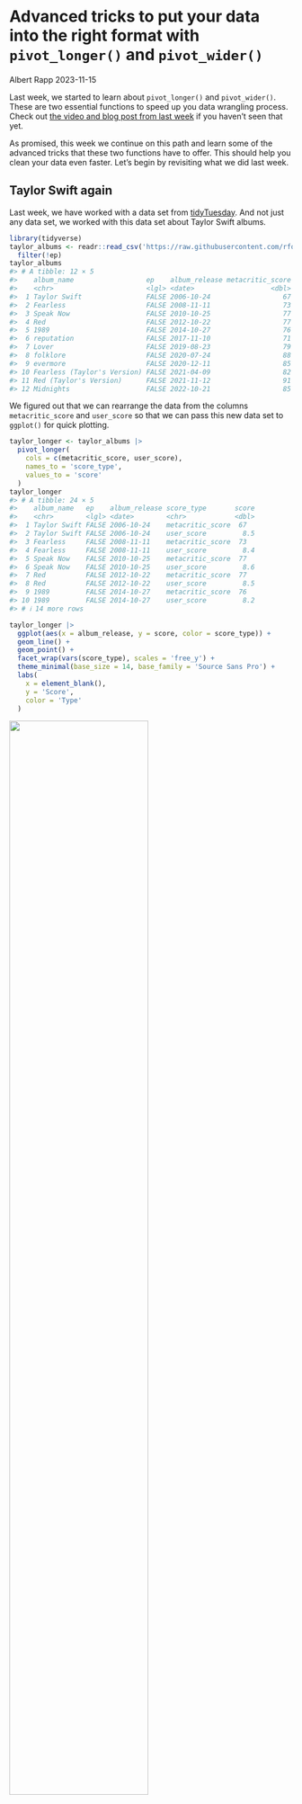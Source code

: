 # Advanced tricks to put your data into the right format with `pivot_longer()` and `pivot_wider()`
Albert Rapp
2023-11-15

Last week, we started to learn about `pivot_longer()` and `pivot_wider()`. These are two essential functions to speed up you data wrangling process. Check out [the video and blog post from last week](https://rfortherestofus.com/2023/11/pivot-functions) if you haven’t seen that yet.

As promised, this week we continue on this path and learn some of the advanced tricks that these two functions have to offer. This should help you clean your data even faster. Let’s begin by revisiting what we did last week.

## Taylor Swift again

Last week, we have worked with a data set from [tidyTuesday](https://github.com/rfordatascience/tidytuesday/blob/master/data/2023/2023-10-17/readme.md). And not just any data set, we worked with this data set about Taylor Swift albums.

``` r
library(tidyverse)
taylor_albums <- readr::read_csv('https://raw.githubusercontent.com/rfordatascience/tidytuesday/master/data/2023/2023-10-17/taylor_albums.csv') |> 
  filter(!ep)
taylor_albums 
#> # A tibble: 12 × 5
#>    album_name                  ep    album_release metacritic_score user_score
#>    <chr>                       <lgl> <date>                   <dbl>      <dbl>
#>  1 Taylor Swift                FALSE 2006-10-24                  67        8.5
#>  2 Fearless                    FALSE 2008-11-11                  73        8.4
#>  3 Speak Now                   FALSE 2010-10-25                  77        8.6
#>  4 Red                         FALSE 2012-10-22                  77        8.5
#>  5 1989                        FALSE 2014-10-27                  76        8.2
#>  6 reputation                  FALSE 2017-11-10                  71        8.3
#>  7 Lover                       FALSE 2019-08-23                  79        8.4
#>  8 folklore                    FALSE 2020-07-24                  88        9  
#>  9 evermore                    FALSE 2020-12-11                  85        8.9
#> 10 Fearless (Taylor's Version) FALSE 2021-04-09                  82        8.9
#> 11 Red (Taylor's Version)      FALSE 2021-11-12                  91        9  
#> 12 Midnights                   FALSE 2022-10-21                  85        8.3
```

We figured out that we can rearrange the data from the columns `metacritic_score` and `user_score` so that we can pass this new data set to `ggplot()` for quick plotting.

``` r
taylor_longer <- taylor_albums |> 
  pivot_longer(
    cols = c(metacritic_score, user_score),
    names_to = 'score_type',
    values_to = 'score'
  )
taylor_longer
#> # A tibble: 24 × 5
#>    album_name   ep    album_release score_type       score
#>    <chr>        <lgl> <date>        <chr>            <dbl>
#>  1 Taylor Swift FALSE 2006-10-24    metacritic_score  67  
#>  2 Taylor Swift FALSE 2006-10-24    user_score         8.5
#>  3 Fearless     FALSE 2008-11-11    metacritic_score  73  
#>  4 Fearless     FALSE 2008-11-11    user_score         8.4
#>  5 Speak Now    FALSE 2010-10-25    metacritic_score  77  
#>  6 Speak Now    FALSE 2010-10-25    user_score         8.6
#>  7 Red          FALSE 2012-10-22    metacritic_score  77  
#>  8 Red          FALSE 2012-10-22    user_score         8.5
#>  9 1989         FALSE 2014-10-27    metacritic_score  76  
#> 10 1989         FALSE 2014-10-27    user_score         8.2
#> # ℹ 14 more rows

taylor_longer |> 
  ggplot(aes(x = album_release, y = score, color = score_type)) +
  geom_line() +
  geom_point() +
  facet_wrap(vars(score_type), scales = 'free_y') +
  theme_minimal(base_size = 14, base_family = 'Source Sans Pro') +
  labs(
    x = element_blank(),
    y = 'Score',
    color = 'Type'
  )
```

<img src="003_pivot_functions_advanced_files/figure-commonmark/unnamed-chunk-2-1.png" style="width:70.0%" />

## Nicer labels

Notice that in our previous chart, the labels are a bit reduntant. We always write `metacritic_score` or `user_score`. Why not just `Metacritic` or `User` (spelled with a capital letter)?

Well, we could manually make this look nicer. But this would require working with the text variables using functions like `str_remove_all()` or `str_to_title()`.

``` r
taylor_longer |> 
  mutate(
    score_type = score_type |> str_remove_all('_score') |> str_to_title() 
  )
#> # A tibble: 24 × 5
#>    album_name   ep    album_release score_type score
#>    <chr>        <lgl> <date>        <chr>      <dbl>
#>  1 Taylor Swift FALSE 2006-10-24    Metacritic  67  
#>  2 Taylor Swift FALSE 2006-10-24    User         8.5
#>  3 Fearless     FALSE 2008-11-11    Metacritic  73  
#>  4 Fearless     FALSE 2008-11-11    User         8.4
#>  5 Speak Now    FALSE 2010-10-25    Metacritic  77  
#>  6 Speak Now    FALSE 2010-10-25    User         8.6
#>  7 Red          FALSE 2012-10-22    Metacritic  77  
#>  8 Red          FALSE 2012-10-22    User         8.5
#>  9 1989         FALSE 2014-10-27    Metacritic  76  
#> 10 1989         FALSE 2014-10-27    User         8.2
#> # ℹ 14 more rows
```

See how the labels in the `score_type` column now say what we’d want to show in a ggplot? That’s great. We could pass this to `ggplot()` now and everything would be fine. But all of this was an extra step we had to do. Can’t we just let `pivot_longer()` handle that as it’s rearranging the data?

Well, we’re in luck. It turns out `pivot_longer()` can do all of this for us. The trick here is to also specifiy the arguments `names_pattern` and `names_transform`. Here’s what they do.

- `names_pattern`: Describes a so-called *regular expression (regex)* that describes the pattern of the column names and by specifying groups with `()` we can tell `pivot_longer()` which parts we want to extract.

- `names_transform`: Describes a function that transforms the labels in the end. In our case this could just be `str_to_title` (without paranthesis).

``` r
taylor_albums |> 
  pivot_longer(
    cols = c(metacritic_score, user_score),
    names_to = 'score_type',
    values_to = 'score',
    names_pattern = '(.+)_score',
    names_transform = str_to_title
  )
#> # A tibble: 24 × 5
#>    album_name   ep    album_release score_type score
#>    <chr>        <lgl> <date>        <chr>      <dbl>
#>  1 Taylor Swift FALSE 2006-10-24    Metacritic  67  
#>  2 Taylor Swift FALSE 2006-10-24    User         8.5
#>  3 Fearless     FALSE 2008-11-11    Metacritic  73  
#>  4 Fearless     FALSE 2008-11-11    User         8.4
#>  5 Speak Now    FALSE 2010-10-25    Metacritic  77  
#>  6 Speak Now    FALSE 2010-10-25    User         8.6
#>  7 Red          FALSE 2012-10-22    Metacritic  77  
#>  8 Red          FALSE 2012-10-22    User         8.5
#>  9 1989         FALSE 2014-10-27    Metacritic  76  
#> 10 1989         FALSE 2014-10-27    User         8.2
#> # ℹ 14 more rows
```

Neat, this worked out pretty nicely. But what´s that `(.+)` we used? Here, this is part of the regular expression we built. And without going into too much details about regex in general, let’s go through what we did here one by one.

- `.`: This is a placeholder that can mean any character (except for a new line)
- `+`: This means that whatever preceded this symbol, it can show up once or multiple times (but at least once).
- `.+`: Together this means that this will “catch” any text that consist out of anything but a line break
- `.+_score`: This means that this catches all patterns that consists out of text without line breaks that are followed by the text `_score`. This means that our regex describes the exact pattern that our column names `metacritic_score` and `user_score` have.
- `(.+)_score`: Adding the parantheses tells `pivot_longer()` which part of the pattern we are interested in. Here that’s what comes before `_score`.

Oof. That was a lot to digest, I know. You may wonder why it’s worth figuring this stuff out. This technique really shines with more complex data sets that you may find in the wild. Let’s have a look.

## A more complex example

Here’s another data set from TidyTuesday. It’s about the wages of nurses in different states of the US.

``` r
nurses <- readr::read_csv('https://raw.githubusercontent.com/rfordatascience/tidytuesday/master/data/2021/2021-10-05/nurses.csv') |>  
  janitor::clean_names()
#> Rows: 1242 Columns: 22
#> ── Column specification ────────────────────────────────────────────────────────
#> Delimiter: ","
#> chr  (1): State
#> dbl (21): Year, Total Employed RN, Employed Standard Error (%), Hourly Wage ...
#> 
#> ℹ Use `spec()` to retrieve the full column specification for this data.
#> ℹ Specify the column types or set `show_col_types = FALSE` to quiet this message.
nurses
#> # A tibble: 1,242 × 22
#>    state           year total_employed_rn employed_standard_er…¹ hourly_wage_avg
#>    <chr>          <dbl>             <dbl>                  <dbl>           <dbl>
#>  1 Alabama         2020             48850                    2.9            29.0
#>  2 Alaska          2020              6240                   13              45.8
#>  3 Arizona         2020             55520                    3.7            38.6
#>  4 Arkansas        2020             25300                    4.2            30.6
#>  5 California      2020            307060                    2              58.0
#>  6 Colorado        2020             52330                    2.8            37.4
#>  7 Connecticut     2020             33400                    6.5            40.8
#>  8 Delaware        2020             11410                   11.4            35.7
#>  9 District of C…  2020             10320                    1.2            43.3
#> 10 Florida         2020            183130                    2.2            33.4
#> # ℹ 1,232 more rows
#> # ℹ abbreviated name: ¹​employed_standard_error_percent
#> # ℹ 17 more variables: hourly_wage_median <dbl>, annual_salary_avg <dbl>,
#> #   annual_salary_median <dbl>, wage_salary_standard_error_percent <dbl>,
#> #   hourly_10th_percentile <dbl>, hourly_25th_percentile <dbl>,
#> #   hourly_75th_percentile <dbl>, hourly_90th_percentile <dbl>,
#> #   annual_10th_percentile <dbl>, annual_25th_percentile <dbl>, …
```

As you can see, this data set has a loooot of columns. It’s pretty wide, you might say. Let’s check out how wide by just considering the column names.

``` r
colnames(nurses)
#>  [1] "state"                                       
#>  [2] "year"                                        
#>  [3] "total_employed_rn"                           
#>  [4] "employed_standard_error_percent"             
#>  [5] "hourly_wage_avg"                             
#>  [6] "hourly_wage_median"                          
#>  [7] "annual_salary_avg"                           
#>  [8] "annual_salary_median"                        
#>  [9] "wage_salary_standard_error_percent"          
#> [10] "hourly_10th_percentile"                      
#> [11] "hourly_25th_percentile"                      
#> [12] "hourly_75th_percentile"                      
#> [13] "hourly_90th_percentile"                      
#> [14] "annual_10th_percentile"                      
#> [15] "annual_25th_percentile"                      
#> [16] "annual_75th_percentile"                      
#> [17] "annual_90th_percentile"                      
#> [18] "location_quotient"                           
#> [19] "total_employed_national_aggregate"           
#> [20] "total_employed_healthcare_national_aggregate"
#> [21] "total_employed_healthcare_state_aggregate"   
#> [22] "yearly_total_employed_state_aggregate"
```

Let’s narrow this down a little bit. We have a lot of columns about average, median and [percentiles](https://en.wikipedia.org/wiki/Percentile) of hourly and annual salary. We can select only those columns by using the tidyselect helper `matches()`. In there, we have to specify that we are looking for columns with the word ‘hourly’ or ‘annual’ in them. That’s done with the `|` operator (another regex by the way).

``` r
nurses |> 
  select(state, year, matches('hourly|annual')) |> 
  colnames()
#>  [1] "state"                  "year"                   "hourly_wage_avg"       
#>  [4] "hourly_wage_median"     "annual_salary_avg"      "annual_salary_median"  
#>  [7] "hourly_10th_percentile" "hourly_25th_percentile" "hourly_75th_percentile"
#> [10] "hourly_90th_percentile" "annual_10th_percentile" "annual_25th_percentile"
#> [13] "annual_75th_percentile" "annual_90th_percentile"
```

Now look at those names. Do you see a pattern? Apart from the column `state` and `year`, we always have the following pattern

- hourly or annual,
- an underscore `_` and
- one of the following words:
  - “wage_avg”,
  - “wage_median”,
  - “salary_avg”,
  - “salary_median”,
  - some number followed by “th_percentile”

This means that from each column we can actually extract two information:

- Do we talk about hourly or annual salary?
- What kind of quantity of that salary do we mean? Average, median or some other percentile?

Luckily we can catch all of this with one regex that contains **two** groups (indicated by `()`). Here’s how that could look in `pivot_longer()`.

``` r
nurses |> 
  select(state, year, matches('hourly|annual')) |> 
  pivot_longer(
    cols = -c(state, year),
    names_pattern = '(.+)_(.+)',
    names_to = c('timeframe', 'type'),
    values_to = 'wage'
  )
#> # A tibble: 14,904 × 5
#>    state    year timeframe     type          wage
#>    <chr>   <dbl> <chr>         <chr>        <dbl>
#>  1 Alabama  2020 hourly_wage   avg           29.0
#>  2 Alabama  2020 hourly_wage   median        28.2
#>  3 Alabama  2020 annual_salary avg        60230  
#>  4 Alabama  2020 annual_salary median     58630  
#>  5 Alabama  2020 hourly_10th   percentile    20.8
#>  6 Alabama  2020 hourly_25th   percentile    23.7
#>  7 Alabama  2020 hourly_75th   percentile    33.2
#>  8 Alabama  2020 hourly_90th   percentile    38.7
#>  9 Alabama  2020 annual_10th   percentile 43150  
#> 10 Alabama  2020 annual_25th   percentile 49360  
#> # ℹ 14,894 more rows
```

Oh no. It seems like the `timeframe` column contains more than just “hourly” or “annual”. That’s because our regex `(.+)_(.+)` was a bit ambiguous. Since the `.` operator catches all things including underscores `_` it is not clear weather `pivot_longer()` should split at the first or second underscore.

But we can fix that. Instead of using `.` in the first group, we can use `[a-z]`. This means what we only want to “catch” things that contain lower letters a-z. As the percentiles also contain numbers (as in `25th_percentile`) we get an unambiguous split.

``` r
nurses_longer <- nurses |> 
  select(state, year, matches('hourly|annual')) |> 
  pivot_longer(
    cols = -c(state, year),
    names_pattern = '([a-z]+)_(.+)',
    names_to = c('timeframe', 'type'),
    values_to = 'wage'
  )
nurses_longer
#> # A tibble: 14,904 × 5
#>    state    year timeframe type               wage
#>    <chr>   <dbl> <chr>     <chr>             <dbl>
#>  1 Alabama  2020 hourly    wage_avg           29.0
#>  2 Alabama  2020 hourly    wage_median        28.2
#>  3 Alabama  2020 annual    salary_avg      60230  
#>  4 Alabama  2020 annual    salary_median   58630  
#>  5 Alabama  2020 hourly    10th_percentile    20.8
#>  6 Alabama  2020 hourly    25th_percentile    23.7
#>  7 Alabama  2020 hourly    75th_percentile    33.2
#>  8 Alabama  2020 hourly    90th_percentile    38.7
#>  9 Alabama  2020 annual    10th_percentile 43150  
#> 10 Alabama  2020 annual    25th_percentile 49360  
#> # ℹ 14,894 more rows
```

And with that data set we could now take a look at a specific state in a chart.

``` r
nurses_longer |> 
  filter(state == 'Alabama') |> 
  ggplot(aes(x = year, y = wage, group = type)) +
  geom_line() +
  geom_text(
    data = nurses_longer |> filter(state == 'Alabama', year == 2020),
    aes(label = type),
    hjust = 0,
    nudge_x = 0.5,
    size = 6,
    family = 'Source Sans Pro'
  ) +
  facet_wrap(vars(timeframe), scales = 'free_y') +
  theme_minimal(base_size = 24, base_family = 'Source Sans Pro') +
  coord_cartesian(xlim = c(1998, 2030)) +
  labs(
    x = element_blank(),
    y = 'Salary',
    title = 'Salary of Nurses in Alabama'
  )
```

<img src="003_pivot_functions_advanced_files/figure-commonmark/unnamed-chunk-10-1.png" style="width:100.0%" />

# Conclusion

Of course, there’s lots more to do to polish our nurses chart. But the first step here was (once again) getting the data into the right format. In this blog post, we have seen that we can use pretty advanced tricks like regex to let `pivot_longer()` (and similarly `pivot_wider()`) rearrange the data.

Clearly, these advanced steps require a bit getting used to. So don’t worry if you don’t get it immediately. And with that said, I’ll give you a little bit of time to think these things through and then I’ll see you next week 👋
